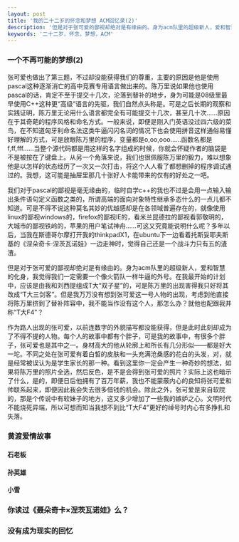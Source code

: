 ```yaml
---
layout: post
title: '我的二十二岁的怀念和梦想 ACM回忆录(2)'
description: '但是对于张可爱的鄙视却绝对是有缘由的。身为acm队里的超级新人，爱和智慧的化身，我觉得我们一定需要一个像火箭队一样牛逼的外号。'
keywords: '二十二岁，怀念，梦想，ACM'
---
```


### 一个不再可能的梦想(2)

张可爱也做出了第三题，不过却没能获得我们的尊重，主要的原因是他是使用pascal这种逐渐消亡的高中竞赛专用语言做出来的。陈万里说如果他也使用pascal的话，肯定不至于提交十几次，沦落到替补的地步，身为可能是08级里最早使用C++这种更“高级”语言的先驱，我们自然点头称是。可是之后长期的观察和实践证明，陈万里无论用什么语言都完全有可能提交十几次，甚至几十次……原因在于其奇葩的程序风格和命名方式。一般来说，即便是刚入门英语没过四六级的菜鸟，在不知道匈牙利命名法这类牛逼闪闪名词的情况下也会使用拼音这样通俗易懂好理解的方式，可是放眼陈万里的程序，变量都是o,oo,ooo……函数名都是f,ff,fff……当整个源代码都是用这样的名字组成的时候，你就会怀疑作者的脑袋是不是被按在了键盘上。从另一个角落来说，我们也很佩服陈万里的毅力，难以想象他是以怎样的状态经历了一次又一次打击，将这个人人看了都想删掉的程序调试通过的。我想，这可能是抽屉里那几十张好人卡能带来的仅有的好处之一吧。

我们对于pascal的鄙视是毫无缘由的，临时自学c++的我也不过是会用一点输入输出条件语句定义函数之类的，所谓高端的面向对象特性继承多态什么的一点儿都不知道。可是不得不说这种莫名其妙的优越感却是在各领域普遍存在的，就像使用linux的鄙视windows的，firefox的鄙视IE的，看米兰昆德拉的鄙视看郭敬明的，大城市的鄙视铁岭的，苹果的用户笔试神舟……可这又究竟能说明什么呢？多年以后，当我在斯德哥尔摩打开我的thinkpadX1，在ubuntu下一边看着托斯妥耶夫斯基的《涅朵奇卡·涅茨瓦诺娃》一边走神时，觉得自己还是一个战斗力只有五的渣渣。

但是对于张可爱的鄙视却绝对是有缘由的。身为acm队里的超级新人，爱和智慧的化身，我觉得我们一定需要一个像火箭队一样牛逼的外号。在我最开始的计划中，应该是由我和刘西提组成T大“双子星”的，可是陈万里的出现害得我只好将其改成“T大三剑客”。但是我万万没有想到张可爱这一号人物的出现，考虑到他直接将陈万里挤到了替补阵容中，我不能当作没有这个人，那怎么办？就他也配跟我并称“T大F4”？

作为路人出现的张可爱，以前连数字的外貌描写都没能获得，但是此时此刻却成为了不得不提的人物。每个人的故事中都有个胖子，可是我的故事中，有很多个胖子，张可爱也是其中之一。身材高大的他从轮廓上和所长有几分形似——都是好大一坨。不同之处在张可爱有着白皙的皮肤和一头充满沧桑感的花白的头发，对，就是经常被误认为是学生家长的那一种。看到这里你一定会产生一种奇妙的想法，如果将陈万里的照片全选，然后反色，是不是会得到张可爱的照片？实际上这也暗示了什么，是的，即便日后他拥有了百万年薪，我也不能蒙蔽内心的良知将张可爱和帅联系起来，即便因此我会失去很多借钱的机会。除此之外，张可爱是来自软院的，那是个传说中有软妹子的地方，这又多少增加了一些我的嫉妒之心。文明时代不能烧死异端，所以可想而知当我想不到比“T大F4”更好的绰号时内心有多挣扎和失落。


### 黄渡爱情故事
#### 石老板
#### 孙英雄
#### 小雪


### 你读过《聂朵奇卡×涅茨瓦诺娃》么？

### 没有成为现实的回忆
